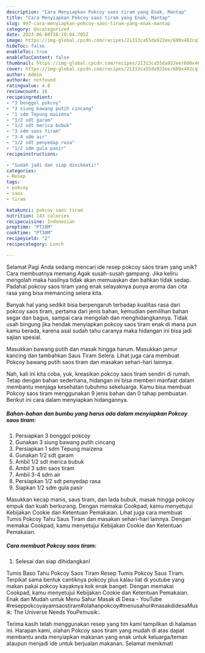 ```yaml
---
description: "Cara Menyiapkan Pokcoy saos tiram yang Enak, Mantap"
title: "Cara Menyiapkan Pokcoy saos tiram yang Enak, Mantap"
slug: 997-cara-menyiapkan-pokcoy-saos-tiram-yang-enak-mantap
category: Uncategorized
date: 2023-06-08T16:19:04.705Z
image: https://img-global.cpcdn.com/recipes/21313ca55da922ee/680x482cq70/pokcoy-saos-tiram-foto-resep-utama.jpg
hideToc: false
enableToc: true
enableTocContent: false
thumbnail: https://img-global.cpcdn.com/recipes/21313ca55da922ee/680x482cq70/pokcoy-saos-tiram-foto-resep-utama.jpg
cover: https://img-global.cpcdn.com/recipes/21313ca55da922ee/680x482cq70/pokcoy-saos-tiram-foto-resep-utama.jpg
author: Admin
authorAv: notfound
ratingvalue: 4.8
reviewcount: 16
recipeingredient:
- "3 bonggol pokcoy"
- "3 siung bawang putih cincang"
- "1 sdm Tepung maizena"
- "1/2 sdt garam"
- "1/2 sdt merica bubuk"
- "3 sdm saos tiram"
- "3-4 sdm air"
- "1/2 sdt penyedap rasa"
- "1/2 sdm gula pasir"
recipeinstructions:

- "Sudah jadi dan siap dinikmati!"
categories:
- Resep
tags:
- pokcoy
- saos
- tiram

katakunci: pokcoy saos tiram 
nutrition: 143 calories
recipecuisine: Indonesian
preptime: "PT28M"
cooktime: "PT30M"
recipeyield: "2"
recipecategory: Lunch

---
```



Selamat Pagi Anda sedang mencari ide resep pokcoy saos tiram yang unik? Cara membuatnya memang Agak susah-susah gampang. Jika keliru mengolah maka hasilnya tidak akan memuaskan dan bahkan tidak sedap. Padahal pokcoy saos tiram yang enak selayaknya punya aroma dan cita rasa yang bisa memancing selera kita.


Banyak hal yang sedikit bisa berpengaruh terhadap kualitas rasa dari pokcoy saos tiram, pertama dari jenis bahan, kemudian pemilihan bahan segar dan bagus, sampai cara mengolah dan menghidangkannya. Tidak usah bingung jika hendak menyiapkan pokcoy saos tiram enak di mana pun kamu berada, karena asal sudah tahu caranya maka hidangan ini bisa jadi sajian spesial.

Masukkan bawang putih dan masak hingga harum. Masukkan jamur kancing dan tambahkan Saus Tiram Selera. Lihat juga cara membuat Pokcoy bawang putih saos tiram dan masakan sehari-hari lainnya.


Nah, kali ini kita coba, yuk, kreasikan pokcoy saos tiram sendiri di rumah. Tetap dengan bahan sederhana, hidangan ini bisa memberi manfaat dalam membantu menjaga kesehatan tubuhmu sekeluarga. Kamu bisa membuat Pokcoy saos tiram menggunakan 9 jenis bahan dan 0 tahap pembuatan. Berikut ini cara dalam menyiapkan hidangannya.

<!--inarticleads1-->

##### Bahan-bahan dan bumbu yang harus ada dalam menyiapkan Pokcoy saos tiram:

1. Persiapkan 3 bonggol pokcoy
1. Gunakan 3 siung bawang putih cincang
1. Persiapkan 1 sdm Tepung maizena
1. Gunakan 1/2 sdt garam
1. Ambil 1/2 sdt merica bubuk
1. Ambil 3 sdm saos tiram
1. Ambil 3-4 sdm air
1. Persiapkan 1/2 sdt penyedap rasa
1. Siapkan 1/2 sdm gula pasir


Masukkan kecap manis, saus tiram, dan lada bubuk, masak hingga pokcoy empuk dan kuah berkurang. Dengan memakai Cookpad, kamu menyetujui Kebijakan Cookie dan Ketentuan Pemakaian. Lihat juga cara membuat Tumis Pokcoy Tahu Saus Tiram dan masakan sehari-hari lainnya. Dengan memakai Cookpad, kamu menyetujui Kebijakan Cookie dan Ketentuan Pemakaian. 

<!--inarticleads2-->

##### Cara membuat Pokcoy saos tiram:


1. Selesai dan siap dihidangkan!

Tumis Baso Tahu Pokcoy Saos Tiram Resep Tumis Pokcoy Saus Tiram. Terpikat sama bentuk cantiknya pokcoy plus kalau liat di youtube yang makan pakai pokcoy kayaknya kok enak banget. Dengan memakai Cookpad, kamu menyetujui Kebijakan Cookie dan Ketentuan Pemakaian. Enak dan Mudah untuk Menu Sahur Masak di Desa - YouTube #reseppokcoyayamsaostiram#olahanpokcoy#menusahur#masakdidesaMusik: The Universe Needs YouPemusik:. 

Terima kasih telah menggunakan resep yang tim kami tampilkan di halaman ini. Harapan kami, olahan Pokcoy saos tiram yang mudah di atas dapat membantu anda menyiapkan makanan yang enak untuk keluarga/teman ataupun menjadi ide untuk berjualan makanan. Selamat menikmati
